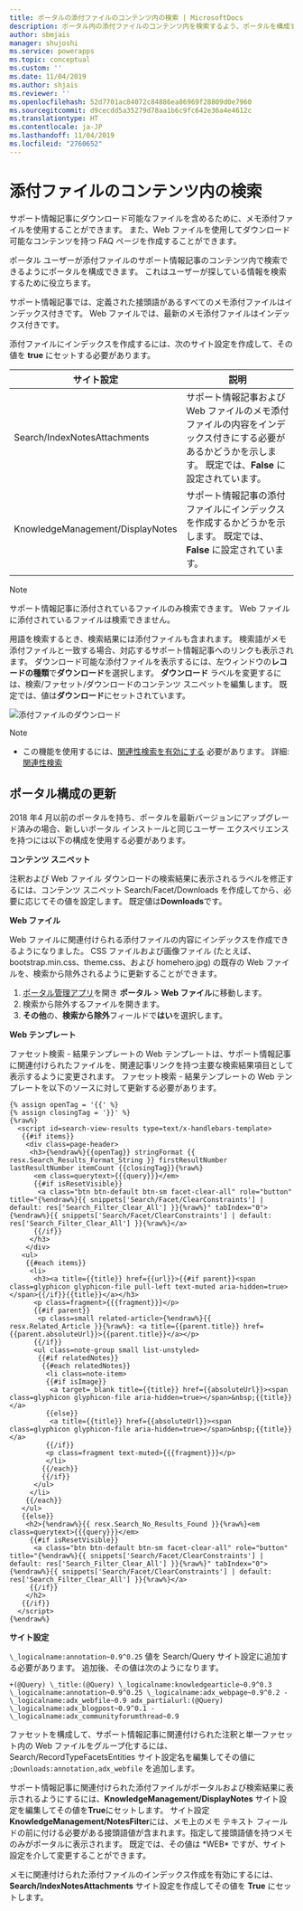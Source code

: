 ```yaml
---
title: ポータルの添付ファイルのコンテンツ内の検索 | MicrosoftDocs
description: ポータル内の添付ファイルのコンテンツ内を検索するよう、ポータルを構成する方法を説明します。
author: sbmjais
manager: shujoshi
ms.service: powerapps
ms.topic: conceptual
ms.custom: ''
ms.date: 11/04/2019
ms.author: shjais
ms.reviewer: ''
ms.openlocfilehash: 52d7701ac84072c84886ea86969f28809d0e7960
ms.sourcegitcommit: d9cecdd5a35279d78aa1b6c9fc642e36a4e4612c
ms.translationtype: HT
ms.contentlocale: ja-JP
ms.lasthandoff: 11/04/2019
ms.locfileid: "2760652"
---
```

# <a name="search-within-file-attachment-content"></a>添付ファイルのコンテンツ内の検索

サポート情報記事にダウンロード可能なファイルを含めるために、メモ添付ファイルを使用することができます。 また、Web ファイルを使用してダウンロード可能なコンテンツを持つ FAQ ページを作成することができます。

ポータル ユーザーが添付ファイルのサポート情報記事のコンテンツ内で検索できるようにポータルを構成できます。 これはユーザーが探している情報を検索するために役立ちます。

サポート情報記事では、定義された接頭語があるすべてのメモ添付ファイルはインデックス付きです。 Web ファイルでは、最新のメモ添付ファイルはインデックス付きです。

添付ファイルにインデックスを作成するには、次のサイト設定を作成して、その値を **true** にセットする必要があります。

|サイト設定|説明|
|------------|-----------|
|Search/IndexNotesAttachments|サポート情報記事および Web ファイルのメモ添付ファイルの内容をインデックス付きにする必要があるかどうかを示します。 既定では、**False** に設定されています。|
|KnowledgeManagement/DisplayNotes|サポート情報記事の添付ファイルにインデックスを作成するかどうかを示します。 既定では、**False** に設定されています。|
|||

> [!NOTE]
> サポート情報記事に添付されているファイルのみ検索できます。 Web ファイルに添付されているファイルは検索できません。

用語を検索するとき、検索結果には添付ファイルも含まれます。 検索語がメモ添付ファイルと一致する場合、対応するサポート情報記事へのリンクも表示されます。 ダウンロード可能な添付ファイルを表示するには、左ウィンドウの**レコードの種類**で**ダウンロード**を選択します。 **ダウンロード** ラベルを変更するには、検索/ファセット/ダウンロードのコンテンツ スニペットを編集します。 既定では、値は**ダウンロード**にセットされています。

![添付ファイルのダウンロード](../media/search-attachment-content.png "添付ファイルのダウンロード") 

> [!NOTE]
> - この機能を使用するには、[関連性検索を有効にする](https://docs.microsoft.com/dynamics365/customer-engagement/admin/configure-relevance-search-organization) 必要があります。 詳細: [関連性検索](https://docs.microsoft.com/dynamics365/customer-engagement/basics/relevance-search-results)
 
## <a name="update-portal-configurations"></a>ポータル構成の更新

2018 年4 月以前のポータルを持ち、ポータルを最新バージョンにアップグレード済みの場合、新しいポータル インストールと同じユーザー エクスペリエンスを持つには以下の構成を使用する必要があります。

**コンテンツ スニペット**

注釈および Web ファイル ダウンロードの検索結果に表示されるラベルを修正するには、コンテンツ スニペット Search/Facet/Downloads を作成してから、必要に応じてその値を設定します。 既定値は**Downloads**です。

**Web ファイル**

Web ファイルに関連付けられる添付ファイルの内容にインデックスを作成できるようになりました。 CSS ファイルおよび画像ファイル (たとえば、bootstrap.min.css、theme.css、および homehero.jpg) の既存の Web ファイルを、検索から除外されるように更新することができます。 

1. [ポータル管理アプリ](configure-portal.md)を開き **ポータル** > **Web ファイル**に移動します。
2. 検索から除外するファイルを開きます。
3. **その他**の、**検索から除外**フィールドで**はい**を選択します。

**Web テンプレート**

ファセット検索 - 結果テンプレートの Web テンプレートは、サポート情報記事に関連付けられたファイルを、関連記事リンクを持つ主要な検索結果項目として表示するように変更されます。 ファセット検索 - 結果テンプレートの Web テンプレートを以下のソースに対して更新する必要があります。

```
{% assign openTag = '{{' %}
{% assign closingTag = '}}' %}
{%raw%}
  <script id=search-view-results type=text/x-handlebars-template>
   {{#if items}}
    <div class=page-header>
     <h3>{%endraw%}{{openTag}} stringFormat {{ resx.Search_Results_Format_String }} firstResultNumber lastResultNumber itemCount {{closingTag}}{%raw%}
      <em class=querytext>{{{query}}}</em>
      {{#if isResetVisible}}
       <a class="btn btn-default btn-sm facet-clear-all" role="button" title="{%endraw%}{{ snippets['Search/Facet/ClearConstraints'] | default: res['Search_Filter_Clear_All'] }}{%raw%}" tabIndex="0">{%endraw%}{{ snippets['Search/Facet/ClearConstraints'] | default: res['Search_Filter_Clear_All'] }}{%raw%}</a>
      {{/if}}
     </h3>
    </div>
   <ul>
    {{#each items}}
     <li>
      <h3><a title={{title}} href={{url}}>{{#if parent}}<span class=glyphicon glyphicon-file pull-left text-muted aria-hidden=true></span>{{/if}}{{title}}</a></h3>
      <p class=fragment>{{{fragment}}}</p>
      {{#if parent}}
       <p class=small related-article>{%endraw%}{{ resx.Related_Article }}{%raw%}: <a title={{parent.title}} href={{parent.absoluteUrl}}>{{parent.title}}</a></p>
      {{/if}}
      <ul class=note-group small list-unstyled>
       {{#if relatedNotes}}
        {{#each relatedNotes}}
         <li class=note-item>
         {{#if isImage}}
          <a target=_blank title={{title}} href={{absoluteUrl}}><span class=glyphicon glyphicon-file aria-hidden=true></span>&nbsp;{{title}}</a>
         {{else}}
          <a title={{title}} href={{absoluteUrl}}><span class=glyphicon glyphicon-file aria-hidden=true></span>&nbsp;{{title}}</a>
         {{/if}}
         <p class=fragment text-muted>{{{fragment}}}</p>
         </li>
        {{/each}}
        {{/if}}
      </ul>
     </li>
    {{/each}}
   </ul>
   {{else}}
    <h2>{%endraw%}{{ resx.Search_No_Results_Found }}{%raw%}<em class=querytext>{{{query}}}</em>
     {{#if isResetVisible}}
      <a class="btn btn-default btn-sm facet-clear-all" role="button" title="{%endraw%}{{ snippets['Search/Facet/ClearConstraints'] | default: res['Search_Filter_Clear_All'] }}{%raw%}" tabIndex="0">{%endraw%}{{ snippets['Search/Facet/ClearConstraints'] | default: res['Search_Filter_Clear_All'] }}{%raw%}</a>
     {{/if}}
    </h2>
   {{/if}}
  </script>
{%endraw%}
```

**サイト設定**

`\_logicalname:annotation~0.9^0.25` 値を Search/Query サイト設定に追加する必要があります。 追加後、その値は次のようになります。
```
+(@Query) \_title:(@Query) \_logicalname:knowledgearticle~0.9^0.3 \_logicalname:annotation~0.9^0.25 \_logicalname:adx_webpage~0.9^0.2 -\_logicalname:adx_webfile~0.9 adx_partialurl:(@Query) \_logicalname:adx_blogpost~0.9^0.1 -\_logicalname:adx_communityforumthread~0.9
```

ファセットを構成して、サポート情報記事に関連付けられた注釈と単一ファセット内の Web ファイルをグループ化するには、Search/RecordTypeFacetsEntities サイト設定名を編集してその値に `;Downloads:annotation,adx_webfile` を追加します。

サポート情報記事に関連付けられた添付ファイルがポータルおよび検索結果に表示されるようにするには、**KnowledgeManagement/DisplayNotes** サイト設定を編集してその値を**True**にセットします。 サイト設定**KnowledgeManagement/NotesFilter**には、メモ上のメモ テキスト フィールドの前に付ける必要がある接頭語値が含まれます。指定して接頭語値を持つメモのみがポータルに表示されます。 既定では、その値は \*WEB\* ですが、サイト設定を介して変更することができます。

メモに関連付けられた添付ファイルのインデックス作成を有効にするには、 **Search/IndexNotesAttachments** サイト設定を作成してその値を **True** にセットします。

